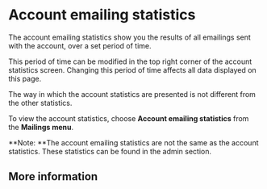 # Account emailing statistics

The account emailing statistics show you the results of all emailings
sent with the account, over a set period of time.

This period of time can be modified in the top right corner of the
account statistics screen. Changing this period of time affects all data
displayed on this page.

The way in which the account statistics are presented is not different
from the other statistics.

To view the account statistics, choose **Account emailing
statistics** from the **Mailings menu**.

**Note: **The account emailing statistics are not the same as the
account statistics. These statistics can be found in the admin section.

## More information
